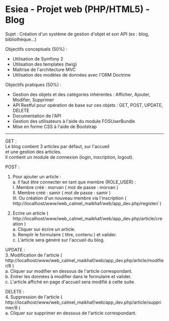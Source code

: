 Esiea - Projet web (PHP/HTML5) - Blog
========================================

Sujet : Création d'un système de gestion d'objet et son API (ex : blog, bibliothèque...)

Objectifs conceptuels (50%) :
- Utilisation de Symfony 2
- Utilisation des templates (twig)
- Maîtrise de l'architecture MVC
- Utilisation des modèles de données avec l'ORM Doctrine

Objectifs pratiques (50%) :
- Gestion des objets et des catégories inhérentes : Afficher, Ajouter, Modifier, Supprimer
- API Restful pour opération de base sur ces objets : GET, POST, UPDATE, DELETE
- Documentation de l'API
- Gestion des utilisateurs à l'aide du module FOSUserBundle
- Mise en forme CSS à l'aide de Bootstrap

-------

GET : <br />
Le blog contient 3 articles par défaut, sur l'accueil <br />
et une gestion des articles.<br />
Il contient un module de connexion (login, inscription, logout).

POST : <br />
1. Pour ajouter un article :<br />
	a. Il faut être connecter en tant que membre (ROLE_USER) :<br />
		I. Membre créé : morvan ( mot de passe : morvan )<br />
		II. Membre créé : samir ( mot de passe : samir )<br />
		III. Ou création d'un nouveau membre via l'inscription ( http://localhost/www/web_calmel_maikhaf/web/app_dev.php/register/ ) <br />

2. Ecrire un article ( http://localhost/www/web_calmel_maikhaf/web/app_dev.php/article/creation )<br />
	a. Cliquer sur écrire un article.<br />
	b. Remplir le formulaire ( titre, contenu ) et valider.<br />
	c. L'article sera généré sur l'accueil du blog.<br />

UPDATE :<br />
3. Modification de l'article ( http://localhost/www/web_calmel_maikhaf/web/app_dev.php/article/modifier/8 )<br />
	a. Cliquer sur modifier en dessous de l'article correspondant.<br />
	b. Entrer les données à modifier dans le formulaire et valider.<br />
	c. L'article affiché en page d'accueil sera modifié à cette suite.<br />

DELETE :<br />
4. Suppression de l'article ( http://localhost/www/web_calmel_maikhaf/web/app_dev.php/article/supprimer/8 )<br />
	a. Cliquer sur supprimer en dessous de l'article correspondant.